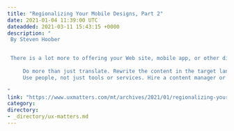 ```yaml
---
title: "Regionalizing Your Mobile Designs, Part 2"
date: 2021-01-04 11:39:00 UTC
dateadded: 2021-03-11 15:43:15 +0000
description: "
 By Steven Hoober 


 There is a lot more to offering your Web site, mobile app, or other digital product in other markets than automatically translating or hiring a service to translate your content into another language. In Part 1 of this two-part series, I provided an overview of how to regionalize your products—approaching regionalization from a procedural and technical point of view—and detailed the approach you should take, as follows: 
 
     Do more than just translate. Rewrite the content in the target language, considering the context of use. Avoid slang, jargon, colloquialisms, metaphors, and jokes. 
     Use people, not just tools or services. Hire a content manager or content designer to create content-management documents. Work with your translation service, and engage locals who are sufficiently familiar with your product to at least review it. Read More 
 
"
link: "https://www.uxmatters.com/mt/archives/2021/01/regionalizing-your-mobile-designs-part-2.php"
category:
directory:
- _directory/ux-matters.md
---
```


